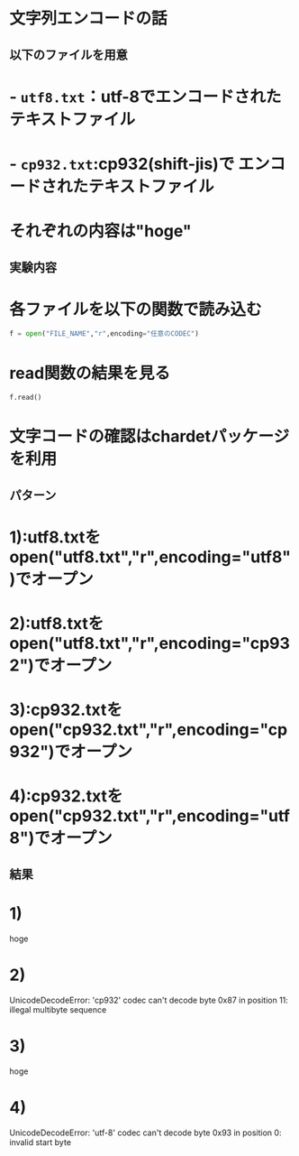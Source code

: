 # 文字列エンコードの話
## 以下のファイルを用意
# - `utf8.txt`：utf-8でエンコードされたテキストファイル
# - `cp932.txt`:cp932(shift-jis)で	エンコードされたテキストファイル
# それぞれの内容は"hoge"

## 実験内容
# 各ファイルを以下の関数で読み込む
```py
f = open("FILE_NAME","r",encoding="任意のCODEC")
```
# read関数の結果を見る
```py
f.read()
```
# 文字コードの確認はchardetパッケージを利用

## パターン
# 1):utf8.txtをopen("utf8.txt","r",encoding="utf8")でオープン	
# 2):utf8.txtをopen("utf8.txt","r",encoding="cp932")でオープン
# 3):cp932.txtをopen("cp932.txt","r",encoding="cp932")でオープン
# 4):cp932.txtをopen("cp932.txt","r",encoding="utf8")でオープン

## 結果
# 1)
hoge
# 2)
UnicodeDecodeError: 'cp932' codec can't decode byte 0x87 in position 11: illegal multibyte sequence
# 3)
hoge
# 4)
UnicodeDecodeError: 'utf-8' codec can't decode byte 0x93 in position 0: invalid start byte
